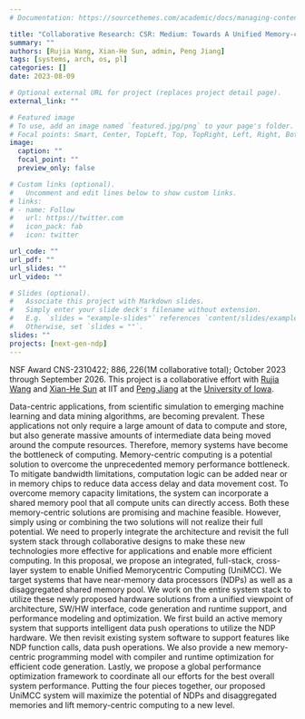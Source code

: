 ```yaml
---
# Documentation: https://sourcethemes.com/academic/docs/managing-content/

title: "Collaborative Research: CSR: Medium: Towards A Unified Memory-centric Computing System with Cross-layer Support"
summary: ""
authors: [Rujia Wang, Xian-He Sun, admin, Peng Jiang]
tags: [systems, arch, os, pl]
categories: []
date: 2023-08-09

# Optional external URL for project (replaces project detail page).
external_link: ""

# Featured image
# To use, add an image named `featured.jpg/png` to your page's folder.
# Focal points: Smart, Center, TopLeft, Top, TopRight, Left, Right, BottomLeft, Bottom, BottomRight.
image:
  caption: ""
  focal_point: ""
  preview_only: false

# Custom links (optional).
#   Uncomment and edit lines below to show custom links.
# links:
# - name: Follow
#   url: https://twitter.com
#   icon_pack: fab
#   icon: twitter

url_code: ""
url_pdf: ""
url_slides: ""
url_video: ""

# Slides (optional).
#   Associate this project with Markdown slides.
#   Simply enter your slide deck's filename without extension.
#   E.g. `slides = "example-slides"` references `content/slides/example-slides.md`.
#   Otherwise, set `slides = ""`.
slides: ""
projects: [next-gen-ndp]
---
```


NSF Award CNS-2310422;
$886,226 ($1M collaborative total); October 2023 through September 2026. This project is a collaborative effort with
[Rujia Wang](https://rujiawang.github.io/) and [Xian-He Sun](http://www.cs.iit.edu/~scs/sun/) at IIT and [Peng Jiang](https://homepage.divms.uiowa.edu/~penjiang/) at the [University of Iowa](https://uiowa.edu/).

Data-centric applications, from scientific simulation to emerging machine
learning and data mining algorithms, are becoming prevalent. These applications
not only require a large amount of data to compute and store, but also generate
massive amounts of intermediate data being moved around the compute resources.
Therefore, memory systems have become the bottleneck of computing.
Memory-centric computing is a potential solution to overcome the unprecedented
memory performance bottleneck. To mitigate bandwidth limitations, computation
logic can be added near or in memory chips to reduce data access delay and data
movement cost. To overcome memory capacity limitations, the system can
incorporate a shared memory pool that all compute units can directly access.
Both these memory-centric solutions are promising and machine feasible.
However, simply using or combining the two solutions will not realize their
full potential. We need to properly integrate the architecture and revisit the
full system stack through collaborative designs to make these new technologies
more effective for applications and enable more efficient computing. In this
proposal, we propose an integrated, full-stack, cross-layer system to enable
Unified Memorycentric Computing (UniMCC). We target systems that have
near-memory data processors (NDPs) as well as a disaggregated shared memory
pool. We work on the entire system stack to utilize these newly proposed
hardware solutions from a unified viewpoint of architecture, SW/HW interface,
code generation and runtime support, and performance modeling and optimization.
We first build an active memory system that supports intelligent data push
operations to utilize the NDP hardware. We then revisit existing system
software to support features like NDP function calls, data push operations. We
also provide a new memory-centric programming model with compiler and runtime
optimization for efficient code generation. Lastly, we propose a global
performance optimization framework to coordinate all our efforts for the best
overall system performance. Putting the four pieces together, our proposed
UniMCC system will maximize the potential of NDPs and disaggregated memories
and lift memory-centric computing to a new level.

